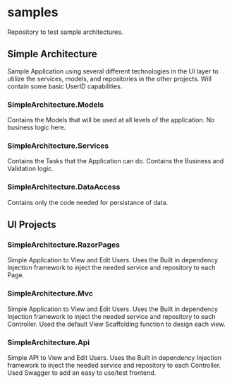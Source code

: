 # samples
Repository to test sample architectures.

## Simple Architecture
Sample Application using several different technologies in the UI layer to utilize the services, models, and repositories in the other projects.  Will contain some basic UserID capabilities.

### SimpleArchitecture.Models
Contains the Models that will be used at all levels of the application.  No business logic here. 

### SimpleArchitecture.Services
Contains the Tasks that the Application can do. Contains the Business and Validation logic.

### SimpleArchitecture.DataAccess
Contains only the code needed for persistance of data.

## UI Projects

### SimpleArchitecture.RazorPages
Simple Application to View and Edit Users.  Uses the Built in dependency Injection framework to inject the needed service and repository to each Page.

### SimpleArchitecture.Mvc
Simple Application to View and Edit Users.  Uses the Built in dependency Injection framework to inject the needed service and repository to each Controller. 
Used the default View Scaffolding function to design each view.

### SimpleArchitecture.Api
Simple API to View and Edit Users.  Uses the Built in dependency Injection framework to inject the needed service and repository to each Controller. 
Used Swagger to add an easy to use/test frontend.
